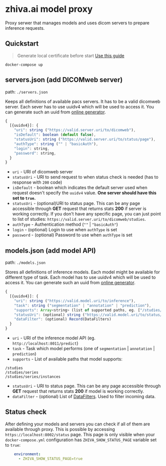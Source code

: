 # zhiva.ai model proxy

Proxy serwer that manages models and uses dicom servers to prepare inference requests.

## Quickstart

> Generate local certificate before start [Use this guide](https://docs.zhiva.ai/latest/setting-up-local-pacs#generate-local-tsl-certificate-only-once-every-365-days)

```shell
docker-compose up
```

## servers.json (add DICOMweb server)

path:
`./servers.json`

Keeps all definitions of available pacs servers. It has to be a valid dicomweb server. Each sever has to use uuidv4 which will be used to access it. You can generate such an uuid from [online generator](https://www.uuidgenerator.net/version4).

```javascript
{
  [{uuidv4}]: {
    "uri": string ("https://valid.server.uri/to/dicomweb"),
    "isDefault": boolean (default false),
    "statusUri": string ("https://valid.server.uri/to/status/page"),
    "authType": string ("" | "basicAuth"), 
    "login": string,
    "password": string,
  }
}
```

- `uri` - URI of dicomweb server
- `statusUri` - URI to send request to when status check is needed (has to response with `200` code)
- `isDefault` - boolean which indicates the default server used when request doesn't specify the `uuidv4` value. __One server should have this set to `true`.__
- `statusUri` - (optional)URI to status page. This can be any page accessible through **GET** request that returns stats **200** if server is working correctly. If you don't have any specific page, you can just point to list of studies: `https://valid.server.uri/to/dicomweb/studies`.
- `authType` - Authentication method (`""` | `"basicAuth"`)
- `login` - (optional) Login to use when `authType` is set
- `password` - (optional) Password to use when `authType` is set

## models.json (add model API)

path: `./models.json`

Stores all definitions of inference models. Each model might be available for different type of task. Each model has to use uuidv4 which will be used to access it. You can generate such an uuid from [online generator](https://www.uuidgenerator.net/version4).

```javascript
{
  [{uuidv4}]: {
    "uri": string ("https://valid.model.uri/to/inference"),
    "task": string ("segmentation" | "annotation" | "prediction"),
    "supports": Array<string> (list of supported paths, eg. ["/studies/series"]),
    "statusUri": (optional) string ("https://valid.model.uri/to/status/page"),
    "dataFilter": (optional) Record(DataFilters)
  }
}
```

- `uri` - URI of the inference model API (eg. `http://localhost:8011/predict`)
- `task` - Task which model performs (one of `segmentation` | `annotation` | `prediction`)
- `supports` - List of available paths that model supports:
```shell
/studies
/studies/series
/studies/series/instances
```
- `statusUri` - URI to status page. This can be any page accessible through **GET** request that returns stats **200** if model is working correctly.
- `dataFilter` - (optional) List of [DataFilters](https://github.com/zhiva-ai/model-proxy-server/blob/master/src/types/models.d.ts#L8-L15). Used to filter incoming data.

## Status check

After defining your models and servers you can check if all of them are available through proxy. This is possible by accessing `https://localhost:8002/status` page. This page is only visible when your `docker-compose.yml` configuration has `ZHIVA_SHOW_STATUS_PAGE` variable set to `true`:

```yaml
    environment:
      - ZHIVA_SHOW_STATUS_PAGE=true
```